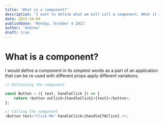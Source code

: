 ```yaml
---
title: 'What is a component?'
description: 'I want to define what we will call a component. What it is and most importantly what it is not'
date: 2021-10-04
publishDate: 'Monday, October 4 2021'
author: 'Andrew'
draft: true
---
```


# What is a component?

I would define a component in its simplest words as a part of an application that can be re-used with different props apply different variations.

```javascript
// Definining the component

const Button = ({ text, handleClick }) => {
	return <button onClick={handleClick}>{text}</button>;
};

// Calling the component
<Button text="Click Me" handleClick={handleCTAClick} />;
```
